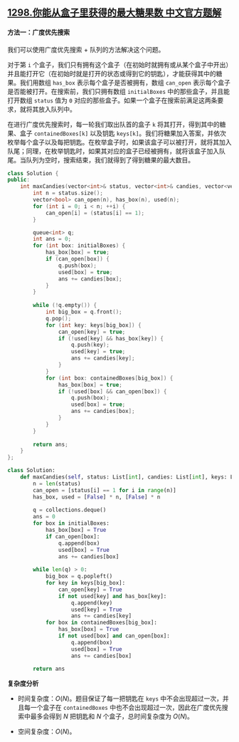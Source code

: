 ## [1298.你能从盒子里获得的最大糖果数 中文官方题解](https://leetcode.cn/problems/maximum-candies-you-can-get-from-boxes/solutions/100000/ni-neng-cong-he-zi-li-huo-de-de-zui-da-tang-guo-2)

#### 方法一：广度优先搜索

我们可以使用广度优先搜索 + 队列的方法解决这个问题。

对于第 `i` 个盒子，我们只有拥有这个盒子（在初始时就拥有或从某个盒子中开出）并且能打开它（在初始时就是打开的状态或得到它的钥匙），才能获得其中的糖果。我们用数组 `has_box` 表示每个盒子是否被拥有，数组 `can_open` 表示每个盒子是否能被打开。在搜索前，我们只拥有数组 `initialBoxes` 中的那些盒子，并且能打开数组 `status` 值为 `0` 对应的那些盒子。如果一个盒子在搜索前满足这两条要求，就将其放入队列中。

在进行广度优先搜索时，每一轮我们取出队首的盒子 `k` 将其打开，得到其中的糖果、盒子 `containedBoxes[k]` 以及钥匙 `keys[k]`。我们将糖果加入答案，并依次枚举每个盒子以及每把钥匙。在枚举盒子时，如果该盒子可以被打开，就将其加入队尾；同理，在枚举钥匙时，如果其对应的盒子已经被拥有，就将该盒子加入队尾。当队列为空时，搜索结束，我们就得到了得到糖果的最大数目。

```C++ [sol1-C++]
class Solution {
public:
    int maxCandies(vector<int>& status, vector<int>& candies, vector<vector<int>>& keys, vector<vector<int>>& containedBoxes, vector<int>& initialBoxes) {
        int n = status.size();
        vector<bool> can_open(n), has_box(n), used(n);
        for (int i = 0; i < n; ++i) {
            can_open[i] = (status[i] == 1);
        }

        queue<int> q;
        int ans = 0;
        for (int box: initialBoxes) {
            has_box[box] = true;
            if (can_open[box]) {
                q.push(box);
                used[box] = true;
                ans += candies[box];
            }
        }
        
        while (!q.empty()) {
            int big_box = q.front();
            q.pop();
            for (int key: keys[big_box]) {
                can_open[key] = true;
                if (!used[key] && has_box[key]) {
                    q.push(key);
                    used[key] = true;
                    ans += candies[key];
                }
            }
            for (int box: containedBoxes[big_box]) {
                has_box[box] = true;
                if (!used[box] && can_open[box]) {
                    q.push(box);
                    used[box] = true;
                    ans += candies[box];
                }
            }
        }
        
        return ans;
    }
};
```

```Python [sol1-Python3]
class Solution:
    def maxCandies(self, status: List[int], candies: List[int], keys: List[List[int]], containedBoxes: List[List[int]], initialBoxes: List[int]) -> int:
        n = len(status)
        can_open = [status[i] == 1 for i in range(n)]
        has_box, used = [False] * n, [False] * n
        
        q = collections.deque()
        ans = 0
        for box in initialBoxes:
            has_box[box] = True
            if can_open[box]:
                q.append(box)
                used[box] = True
                ans += candies[box]
        
        while len(q) > 0:
            big_box = q.popleft()
            for key in keys[big_box]:
                can_open[key] = True
                if not used[key] and has_box[key]:
                    q.append(key)
                    used[key] = True
                    ans += candies[key]
            for box in containedBoxes[big_box]:
                has_box[box] = True
                if not used[box] and can_open[box]:
                    q.append(box)
                    used[box] = True
                    ans += candies[box]
        
        return ans
```

**复杂度分析**

- 时间复杂度：$O(N)$。题目保证了每一把钥匙在 `keys` 中不会出现超过一次，并且每一个盒子在 `containedBoxes` 中也不会出现超过一次，因此在广度优先搜索中最多会得到 $N$ 把钥匙和 $N$ 个盒子，总时间复杂度为 $O(N)$。

- 空间复杂度：$O(N)$。